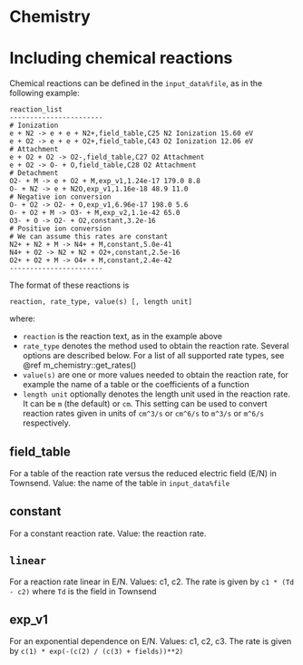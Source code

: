 # Chemistry

# Including chemical reactions

Chemical reactions can be defined in the `input_data%file`, as in the following example:

    reaction_list
    -----------------------
    # Ionization
    e + N2 -> e + e + N2+,field_table,C25 N2 Ionization 15.60 eV
    e + O2 -> e + e + O2+,field_table,C43 O2 Ionization 12.06 eV
    # Attachment
    e + O2 + O2 -> O2-,field_table,C27 O2 Attachment
    e + O2 -> O- + O,field_table,C28 O2 Attachment
    # Detachment
    O2- + M -> e + O2 + M,exp_v1,1.24e-17 179.0 8.8
    O- + N2 -> e + N2O,exp_v1,1.16e-18 48.9 11.0
    # Negative ion conversion
    O- + O2 -> O2- + O,exp_v1,6.96e-17 198.0 5.6
    O- + O2 + M -> O3- + M,exp_v2,1.1e-42 65.0
    O3- + O -> O2- + O2,constant,3.2e-16
    # Positive ion conversion
    # We can assume this rates are constant
    N2+ + N2 + M -> N4+ + M,constant,5.0e-41
    N4+ + O2 -> N2 + N2 + O2+,constant,2.5e-16
    O2+ + O2 + M -> O4+ + M,constant,2.4e-42
    -----------------------

The format of these reactions is

    reaction, rate_type, value(s) [, length unit]

where:

* `reaction` is the reaction text, as in the example above
* `rate_type` denotes the method used to obtain the reaction rate. Several
  options are described below. For a list of all supported rate types, see @ref
  m_chemistry::get_rates()
* `value(s)` are one or more values needed to obtain the reaction rate, for
  example the name of a table or the coefficients of a function
* `length unit` optionally denotes the length unit used in the reaction rate. It
  can be `m` (the default) or `cm`. This setting can be used to convert reaction
  rates given in units of `cm^3/s` or `cm^6/s` to `m^3/s` or `m^6/s` respectively.

## field_table

For a table of the reaction rate versus the reduced electric field (E/N) in
Townsend. Value: the name of the table in `input_data%file`

## constant

For a constant reaction rate. Value: the reaction rate.

## `linear`

For a reaction rate linear in E/N. Values: c1, c2. The rate is given by
`c1 * (Td - c2)` where `Td` is the field in Townsend

## exp_v1

For an exponential dependence on E/N. Values: c1, c2, c3. The rate is given by `c(1) * exp(-(c(2) / (c(3) + fields))**2)`

